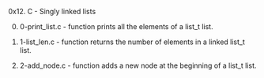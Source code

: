 0x12. C - Singly linked lists

0. 0-print_list.c - function prints all the elements of a list_t list.

1. 1-list_len.c - function returns the number of elements in a linked list_t list.

2. 2-add_node.c - function adds a new node at the beginning of a list_t list.